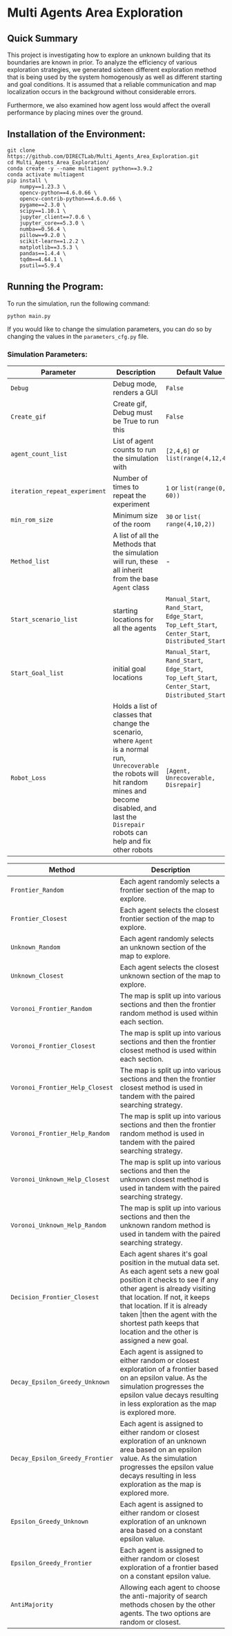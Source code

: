 # Multi Agents Area Exploration

## Quick Summary

This project is investigating how to explore an unknown building that its boundaries are known in prior. To analyze the efficiency of various exploration strategies, we generated sixteen different exploration method that is being used by the system homogenously as well as different starting and goal conditions. It is assumed that a reliable communication and map localization occurs in the background without considerable errors.

Furthermore, we also examined how agent loss would affect the overall performance by placing mines over the ground.

## Installation of the Environment:

```
git clone https://github.com/DIRECTLab/Multi_Agents_Area_Exploration.git
cd Multi_Agents_Area_Exploration/
conda create -y --name multiagent python==3.9.2
conda activate multiagent
pip install \
	numpy==1.23.3 \
	opencv-python==4.6.0.66 \
    opencv-contrib-python==4.6.0.66 \
	pygame==2.3.0 \
	scipy==1.10.1 \
	jupyter_client==7.0.6 \
    jupyter_core==5.3.0 \
    numba==0.56.4 \
    pillow==9.2.0 \
    scikit-learn==1.2.2 \
    matplotlib==3.5.3 \
    pandas==1.4.4 \
    tqdm==4.64.1 \
    psutil==5.9.4
```

## Running the Program:

To run  the simulation, run the following command:
```
python main.py
```

If you would like to change the simulation parameters, you can do so by changing the values in the `parameters_cfg.py` file.


### Simulation Parameters:


| Parameter | Description | Default Value |
| --- | --- | --- |
| `Debug` | Debug mode, renders a GUI | `False` |
| `Create_gif` | Create gif, Debug must be True to run this | `False` |
| `agent_count_list` | List of agent counts to run the simulation with | `[2,4,6]` or `list(range(4,12,4))` |
| `iteration_repeat_experiment` | Number of times to repeat the experiment | `1` or `list(range(0, 60))` |
| `min_rom_size` | Minimum size of the room | `30` or `list( range(4,10,2))` |
| `Method_list` | A list of all the Methods that the simulation will run, these all inherit from the base `Agent` class | - |
| `Start_scenario_list`| starting locations for all the agents | `Manual_Start`, `Rand_Start`, `Edge_Start`, `Top_Left_Start`, `Center_Start`, `Distributed_Start` |
| `Start_Goal_list`| initial goal locations | `Manual_Start`, `Rand_Start`, `Edge_Start`, `Top_Left_Start`, `Center_Start`,  `Distributed_Start`, |
| `Robot_Loss`| Holds a list of classes that change the scenario, where `Agent` is a normal run, `Unrecoverable` the robots will hit random mines and become disabled, and last the `Disrepair` robots can help and fix other robots | `[Agent, Unrecoverable, Disrepair]` |


| Method | Description |
| --- | --- |
| `Frontier_Random` | Each agent randomly selects a frontier section of the map to explore. ||
| `Frontier_Closest` | Each agent selects the closest frontier section of the map to explore. ||
| `Unknown_Random` | Each agent randomly selects an unknown section of the map to explore. ||
| `Unknown_Closest` | Each agent selects the closest unknown section of the map to explore. ||
| `Voronoi_Frontier_Random` | The map is split up into various sections and then the frontier random method is used within each section. ||
| `Voronoi_Frontier_Closest` | The map is split up into various sections and then the frontier closest method is used within each section. ||
| `Voronoi_Frontier_Help_Closest` | The map is split up into various sections and then the frontier closest method is used in tandem with the paired searching strategy. ||
| `Voronoi_Frontier_Help_Random` | The map is split up into various sections and then the frontier random method is used in tandem with the paired searching strategy.||
| `Voronoi_Unknown_Help_Closest` | The map is split up into various sections and then the unknown closest method is used in tandem with the paired searching strategy. ||
| `Voronoi_Unknown_Help_Random` | The map is split up into various sections and then the unknown random method is used in tandem with the paired searching strategy.||
| `Decision_Frontier_Closest` | Each agent shares it's goal position in the mutual data set. As each agent sets a new goal position it checks to see if any other agent is already visiting that location. If not, it keeps that location. If it is already taken \|then the agent with the shortest path keeps that location and the other is assigned a new goal.||
| `Decay_Epsilon_Greedy_Unknown` | Each agent is assigned to either random or closest exploration of a frontier based on an epsilon value. As the simulation progresses the epsilon value decays resulting in less exploration as the map is explored more. ||
| `Decay_Epsilon_Greedy_Frontier` | Each agent is assigned to either random or closest exploration of an unknown area based on an epsilon value. As the simulation progresses the epsilon value decays resulting in less exploration as the map is explored more.||
| `Epsilon_Greedy_Unknown` | Each agent is assigned to either random or closest exploration of an unknown area based on a constant epsilon value.||
| `Epsilon_Greedy_Frontier` | Each agent is assigned to either random or closest exploration of a frontier based on a constant epsilon value.||
| `AntiMajority` | Allowing each agent to choose the anti-majority of search methods chosen by the other agents. The two options are random or closest.||
